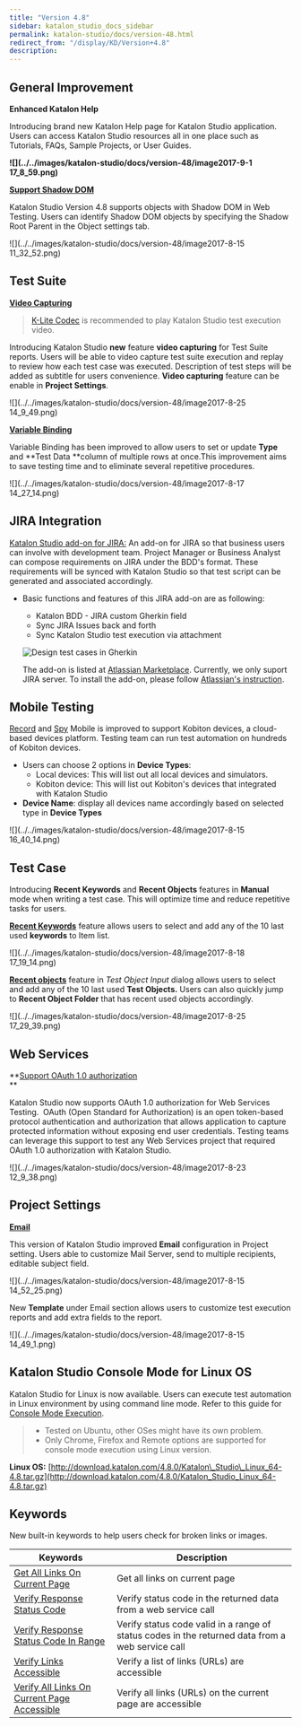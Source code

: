 ```yaml
---
title: "Version 4.8" 
sidebar: katalon_studio_docs_sidebar
permalink: katalon-studio/docs/version-48.html 
redirect_from: "/display/KD/Version+4.8" 
description: 
---
```

General Improvement
-------------------

**Enhanced Katalon Help**

Introducing brand new Katalon Help page for Katalon Studio application. Users can access Katalon Studio resources all in one place such as Tutorials, FAQs, Sample Projects, or User Guides.

**![](../../images/katalon-studio/docs/version-48/image2017-9-1 17_8_59.png)**

**[Support Shadow DOM](/display/KD/Working+with+Shadow+DOM+Objects)**

Katalon Studio Version 4.8 supports objects with Shadow DOM in Web Testing. Users can identify Shadow DOM objects by specifying the Shadow Root Parent in the Object settings tab.

![](../../images/katalon-studio/docs/version-48/image2017-8-15 11_32_52.png)

Test Suite
----------

[**Video Capturing**](/display/KD/Video+Capturing)

> [K-Lite Codec](https://www.codecguide.com/download_kl.htm) is recommended to play Katalon Studio test execution video.

Introducing Katalon Studio **new** feature **video capturing** for Test Suite reports. Users will be able to video capture test suite execution and replay to review how each test case was executed. Description of test steps will be added as subtitle for users convenience. **Video capturing** feature can be enable in **Project Settings**.

![](../../images/katalon-studio/docs/version-48/image2017-8-25 14_9_49.png)

[**Variable Binding**](/display/KD/Execute+a+test+suite#Executeatestsuite-VariableBinding)

Variable Binding has been improved to allow users to set or update **Type** and **Test Data **column of multiple rows at once.This improvement aims to save testing time and to eliminate several repetitive procedures.

![](../../images/katalon-studio/docs/version-48/image2017-8-17 14_27_14.png)

JIRA Integration
----------------

[Katalon Studio add-on for JIRA:](/display/KD/Install+and+Use+Katalon%27s+JIRA+add-on) An add-on for JIRA so that business users can involve with development team. Project Manager or Business Analyst can compose requirements on JIRA under the BDD's format. These requirements will be synced with Katalon Studio so that test script can be generated and associated accordingly.

*   Basic functions and features of this JIRA add-on are as following:
    
    *   Katalon BDD - JIRA custom Gherkin field
    *   Sync JIRA Issues back and forth
    *   Sync Katalon Studio test execution via attachment
        
    
    ![Design test cases in Gherkin](../../images/katalon-studio/docs/version-48/17c5dea4-e386-499a-95e4-d2934f75fa70.png)  
    
    The add-on is listed at [Atlassian Marketplace](https://marketplace.atlassian.com/plugins/com.katalon.katalon-jira-plugin). Currently, we only suport JIRA server. To install the add-on, please follow [Atlassian's instruction](https://marketplace.atlassian.com/plugins/com.katalon.katalon-jira-plugin/server/installation).
    

Mobile Testing
--------------

[Record](/display/KD/Recording+Mobile+Test) and [Spy](/display/KD/Mobile+Object+Spy) Mobile is improved to support Kobiton devices, a cloud-based devices platform. Testing team can run test automation on hundreds of Kobiton devices.

*   Users can choose 2 options in **Device Types**:
    *   Local devices: This will list out all local devices and simulators.
    *   Kobiton device: This will list out Kobiton's devices that integrated with Katalon Studio
*   **Device Name**: display all devices name accordingly based on selected type in **Device Types**

![](../../images/katalon-studio/docs/version-48/image2017-8-15 16_40_14.png)

Test Case
---------

Introducing **Recent Keywords** and **Recent Objects** features in **Manual** mode when writing a test case. This will optimize time and reduce repetitive tasks for users.

**[Recent Keywords](/display/KD/Test+Case+Manual+View#TestCaseManualView-RecentKeywords)** feature allows users to select and add any of the 10 last used **keywords** to Item list.

![](../../images/katalon-studio/docs/version-48/image2017-8-18 17_19_14.png)

**[Recent objects](/display/KD/Test+Case+Manual+View#TestCaseManualView-RecentObjectsandObjectFolders)** feature in _Test Object Input_ dialog allows users to select and add any of the 10 last used **Test Objects.** Users can also quickly jump to **Recent Object Folder** that has recent used objects accordingly.

![](../../images/katalon-studio/docs/version-48/image2017-8-25 17_29_39.png)

Web Services
------------

**[Support OAuth 1.0 authorization](/display/KD/RESTful)  
**

Katalon Studio now supports OAuth 1.0 authorization for Web Services Testing.  OAuth (Open Standard for Authorization) is an open token-based protocol authentication and authorization that allows application to capture protected information without exposing end user credentials. Testing teams can leverage this support to test any Web Services project that required OAuth 1.0 authorization with Katalon Studio.

![](../../images/katalon-studio/docs/version-48/image2017-8-23 12_9_38.png)

Project Settings
----------------

**[Email](/display/KD/Emails+Settings)**

This version of Katalon Studio improved **Email** configuration in Project setting. Users able to customize Mail Server, send to multiple recipients, editable subject field.

![](../../images/katalon-studio/docs/version-48/image2017-8-15 14_52_25.png)

New **Template** under Email section allows users to customize test execution reports and add extra fields to the report.

![](../../images/katalon-studio/docs/version-48/image2017-8-15 14_49_1.png)

Katalon Studio Console Mode for Linux OS
----------------------------------------

Katalon Studio for Linux is now available. Users can execute test automation in Linux environment by using command line mode. Refer to this guide for [Console Mode Execution](/display/KD/Console+Mode+Execution).

> *   Tested on Ubuntu, other OSes might have its own problem.
> *   Only Chrome, Firefox and Remote options are supported for console mode execution using Linux version.

**Linux OS:** [http://download.katalon.com/4.8.0/Katalon\_Studio\_Linux_64-4.8.tar.gz](http://download.katalon.com/4.8.0/Katalon_Studio_Linux_64-4.8.tar.gz)

Keywords
--------

New built-in keywords to help users check for broken links or images.

| Keywords | Description |
| --- | --- |
| [Get All Links On Current Page](/display/KD/%5BWebUI%5D+Get+All+Links+On+Current+Page) | Get all links on current page |
| [Verify Response Status Code](/display/KD/%5BWS%5D+Verify+Response+Status+Code) | Verify status code in the returned data from a web service call |
| [Verify Response Status Code In Range](/display/KD/%5BWS%5D+Verify+Response+Status+Code+In+Range) | Verify status code valid in a range of status codes in the returned data from a web service call |
| [Verify Links Accessible](/display/KD/%5BWebUI%5D+Verify+Links+Accessible) | Verify a list of links (URLs) are accessible |
| [Verify All Links On Current Page Accessible](/display/KD/%5BWebUI%5D+Verify+All+Links+On+Current+Page+Accessible) | Verify all links (URLs) on the current page are accessible |